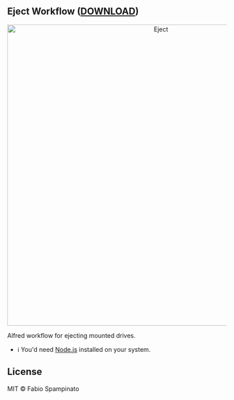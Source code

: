 
## Eject Workflow ([DOWNLOAD](https://github.com/fabiospampinato/alfred-eject-workflow/raw/master/eject.alfredworkflow))

<p align="center">
  <img src="resources/demo.gif" alt="Eject" width="690">
</p>

Alfred workflow for ejecting mounted drives.

- ℹ️ You'd need [Node.js](https://nodejs.org) installed on your system.

## License

MIT © Fabio Spampinato
